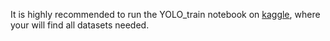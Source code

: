 It is highly recommended to run the YOLO_train notebook on [kaggle](https://www.kaggle.com/code/jimmyhendrix1/notebook0951c425a0), where your will find all datasets needed.
